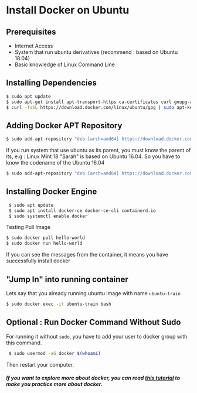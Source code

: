 Install Docker on Ubuntu
=== 
Prerequisites
---
- Internet Access
- System that run ubuntu derivatives (recommend : based on Ubuntu 18.04)
- Basic knowledge of Linux Command Line

Installing Dependencies
---
```sh
$ sudo apt update
$ sudo apt-get install apt-transport-https ca-certificates curl gnupg-agent software-properties-common
$ curl -fsSL https://download.docker.com/linux/ubuntu/gpg | sudo apt-key add -
```
Adding Docker APT Repository
---
```sh
$ sudo add-apt-repository "deb [arch=amd64] https://download.docker.com/linux/ubuntu $(lsb_release -cs) stable"
```
If you run system that use ubuntu as its parent, you must know the parent of its, e.g : Linux Mint 18 "Sarah" is based on Ubuntu 16.04. So you have to know the codename of the Ubuntu 16.04
```sh
$ sudo add-apt-repository "deb [arch=amd64] https://download.docker.com/linux/ubuntu <codename> stable"
```
Installing Docker Engine
---
```sh
 $ sudo apt update
 $ sudo apt install docker-ce docker-ce-cli containerd.io
 $ sudo systemctl enable docker
```

Testing Pull Image
```sh
$ sudo docker pull hello-world
$ sudo docker run hello-world
```
If you can see the messages from the container, it means you have successfully install docker

"Jump In" into running container
---
Lets say that you already running ubuntu image with name `ubuntu-train`
```sh
$ sudo docker exec -it ubuntu-train bash
```
Optional : Run Docker Command Without Sudo
---
For running it without `sudo`, you have to add your user to docker group with this command.
```sh
 $ sudo usermod -aG docker $(whoami)
```
Then restart your computer.
##### If you want to explore more about docker, you can read [this tutorial](https://wiki.laznp.id/Deploy_Static_Webpage_With_Docker) to make you practice more about docker.
